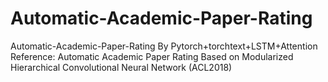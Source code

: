 # Automatic-Academic-Paper-Rating
Automatic-Academic-Paper-Rating By Pytorch+torchtext+LSTM+Attention
Reference: Automatic Academic Paper Rating Based on Modularized Hierarchical Convolutional Neural Network (ACL2018)
